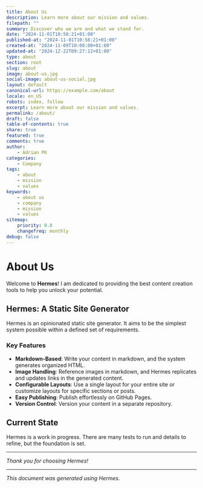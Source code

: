 ```yaml
---
title: About Us
description: Learn more about our mission and values.
filepath: ""
summary: Discover who we are and what we stand for.
date: "2024-11-01T10:58:21+01:00"
published-at: "2024-11-01T10:58:21+01:00"
created-at: "2024-11-09T10:00:00+01:00"
updated-at: "2024-12-22T09:27:12+01:00"
type: about
section: root
slug: about
image: about-us.jpg
social-image: about-us-social.jpg
layout: default
canonical-url: https://example.com/about
locale: en_US
robots: index, follow
excerpt: Learn more about our mission and values.
permalink: /about/
draft: false
table-of-contents: true
share: true
featured: true
comments: true
author:
    - Adrian PK
categories:
    - Company
tags:
    - about
    - mission
    - values
keywords:
    - about us
    - company
    - mission
    - values
sitemap:
    priority: 0.8
    changefreq: monthly
debug: false
---
```


# About Us

Welcome to **Hermes**! I am dedicated to providing the best content creation tools to help you unlock your potential.

## Hermes: A Static Site Generator

Hermes is an opinionated static site generator. It aims to be the simplest system possible within a defined set of requirements.

### Key Features

- **Markdown-Based**: Write your content in markdown, and the system generates organized HTML.
- **Image Handling**: Reference images in markdown, and Hermes replicates and updates links in the generated content.
- **Configurable Layouts**: Use a single layout for your entire site or customize layouts for specific sections or posts.
- **Easy Publishing**: Publish effortlessly on GitHub Pages.
- **Version Control**: Version your content in a separate repository.

## Current State

Hermes is a work in progress. There are many tests to run and details to refine, but the foundation is set.

---

*Thank you for choosing Hermes!*

---

*This document was generated using Hermes.*
